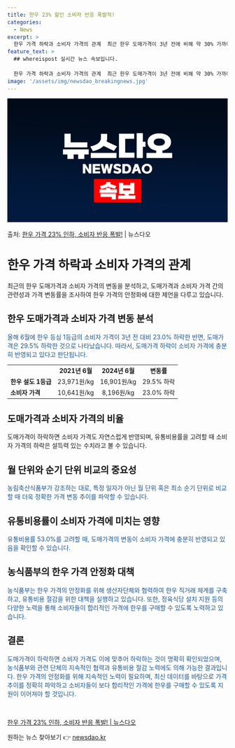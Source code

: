 ```yaml
---
title: 한우 23% 할인 소비자 반응 폭발적!
categories:
  - News
excerpt: >
  한우 가격 하락과 소비자 가격의 관계  최근 한우 도매가격이 3년 전에 비해 약 30% 가까이 폭락한 반면,…
feature_text: >
  ## whereispost 실시간 뉴스 속보입니다.

  한우 가격 하락과 소비자 가격의 관계  최근 한우 도매가격이 3년 전에 비해 약 30% 가까이 폭락한 반면,…
image: '/assets/img/newsdao_breakingnews.jpg'
---
```


![뉴스다오 속보](/assets/img/newsdao_breakingnews.jpg)

<p>출처: <a href="https://newsdao.kr/4269" rel="dofollow">한우 가격 23% 인하, 소비자 반응 폭발!</a> | 뉴스다오</p>

<h1>한우 가격 하락과 소비자 가격의 관계</h1>
<p data-ke-size="size16">최근의 한우 도매가격과 소비자 가격의 변동을 분석하고, 도매가격과 소비자 가격 간의 관련성과 가격 변동률을 조사하여 한우 가격의 안정화에 대한 제언을 다루고 있습니다.</p>

<h2 data-ke-size="size26">한우 도매가격과 소비자 가격 변동 분석</h2>
<p><span style="color: #1a5490;">올해 6월에 한우 등심 1등급의 소비자 가격이 3년 전 대비 23.0% 하락한 반면, 도매가격은 29.5% 하락한 것으로 나타났습니다. 따라서, 도매가격 하락이 소비자 가격에 충분히 반영되고 있다고 판단됩니다.</span></p>
<table>
	<tr>
		<td><b></b></td>
		<td style="text-align: center; height: 17px;"><b>2021년 6월</b></td>
		<td style="text-align: center; height: 17px;"><b>2024년 6월</b></td>
		<td style="text-align: center; height: 17px;"><b>변동률</b></td>
	</tr>
	<tr>
		<td><b>한우 설도 1등급</b></td>
		<td style="text-align: center; height: 17px;">23,971원/kg</td>
		<td style="text-align: center; height: 17px;">16,901원/kg</td>
		<td style="text-align: center; height: 17px;">29.5% 하락</td>
	</tr>
	<tr>
		<td><b>소비자 가격</b></td>
		<td style="text-align: center; height: 17px;">10,641원/kg</td>
		<td style="text-align: center; height: 17px;">8,196원/kg</td>
		<td style="text-align: center; height: 17px;">23.0% 하락</td>
	</tr>
</table>

<h2 data-ke-size="size26">도매가격과 소비자 가격의 비율</h2>
<p>도매가격이 하락하면 소비자 가격도 자연스럽게 반영되며, 유통비용률을 고려할 때 소비자 가격의 하락은 설득력 있는 수치라고 볼 수 있습니다.</p>

<h2 data-ke-size="size26">월 단위와 순기 단위 비교의 중요성</h2>
<p><span style="color: #1a5490;">농림축산식품부가 강조하는 대로, 특정 일자가 아닌 월 단위 혹은 최소 순기 단위로 비교할 때 더욱 정확한 가격 변동 추이를 파악할 수 있습니다.</span></p>

<h2 data-ke-size="size26">유통비용률이 소비자 가격에 미치는 영향</h2>
<p><span style="color: #1a5490;">유통비용률 53.0%를 고려할 때, 도매가격의 변동이 소비자 가격에 충분히 반영되고 있음을 확인할 수 있습니다.</span></p>

<h2 data-ke-size="size26">농식품부의 한우 가격 안정화 대책</h2>
<p><span style="color: #1a5490;">농식품부는 한우 가격의 안정화를 위해 생산자단체와 협력하여 한우 직거래 체계를 구축하고, 유통비용 절감을 위한 대책을 실행하고 있습니다. 또한, 정육식당 설치 지원 등의 다양한 노력을 통해 소비자들이 합리적인 가격에 한우를 구매할 수 있도록 노력하고 있습니다.</span></p>

<h2 data-ke-size="size26">결론</h2>
<p><span style="color: #1a5490;">도매가격이 하락하면 소비자 가격도 이에 맞추어 하락하는 것이 명확히 확인되었으며, 농식품부와 관련 단체의 지속적인 협력과 유통비용 절감 노력에도 의해 가능한 결과입니다. 한우 가격의 안정화를 위해 지속적인 노력이 필요하며, 최신 데이터를 바탕으로 가격 추이를 정확히 파악하고 소비자들이 보다 합리적인 가격에 한우를 구매할 수 있도록 지원이 이어져야 할 것입니다.</span></p>
<p data-ke-size="size16">&nbsp;</p>
<p data-ke-size="size16"><a href="https://newsdao.kr/4269">한우 가격 23% 인하, 소비자 반응 폭발! | 뉴스다오</a></p> 

원하는 뉴스 찾아보기 👉 <a href="https://newsdao.kr" rel="dofollow">newsdao.kr</a>


